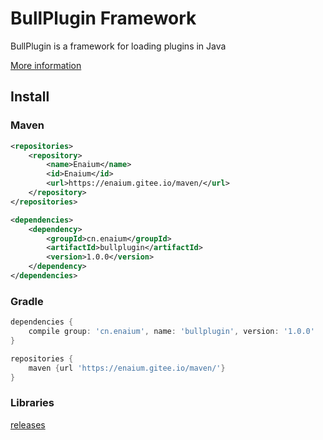 # BullPlugin Framework

BullPlugin is a framework for loading plugins in Java

[More information](https://enaium.github.io/BullPlugin/)

## Install

### Maven

```xml
<repositories>
    <repository>
        <name>Enaium</name>
        <id>Enaium</id>
        <url>https://enaium.gitee.io/maven/</url>
    </repository>
</repositories>

<dependencies>
    <dependency>
        <groupId>cn.enaium</groupId>
        <artifactId>bullplugin</artifactId>
        <version>1.0.0</version>
    </dependency>
</dependencies>
```

### Gradle

```groovy
dependencies {
    compile group: 'cn.enaium', name: 'bullplugin', version: '1.0.0'
}

repositories {
	maven {url 'https://enaium.gitee.io/maven/'}
}
```

### Libraries

[releases](https://github.com/Enaium/BullPlugin/releases)

 
